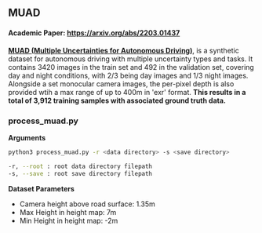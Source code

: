 ## MUAD

#### Academic Paper: https://arxiv.org/abs/2203.01437

[**MUAD (Multiple Uncertainties for Autonomous Driving)**](https://muad-dataset.github.io/), is a synthetic dataset for autonomous driving with multiple uncertainty types and tasks. It contains 3420 images in the train set and 492 in the validation set, covering day and night conditions, with 2/3 being day images and 1/3 night images. Alongside a set monocular camera images, the per-pixel depth is also provided wtih a max range of up to 400m in 'exr' format. **This results in a total of 3,912 training samples with associated ground truth data.**

### process_muad.py

**Arguments**
```bash
python3 process_muad.py -r <data directory> -s <save directory>

-r, --root : root data directory filepath
-s, --save : root save directory filepath
```
**Dataset Parameters**
- Camera height above road surface: 1.35m
- Max Height in height map: 7m
- Min Height in height map: -2m